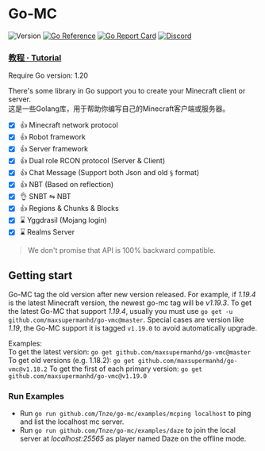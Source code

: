 # Go-MC

![Version](https://img.shields.io/badge/Minecraft-1.20.2-blue.svg)
[![Go Reference](https://pkg.go.dev/badge/github.com/maxsupermanhd/go-vmc.svg)](https://pkg.go.dev/github.com/maxsupermanhd/go-vmc)
[![Go Report Card](https://goreportcard.com/badge/github.com/maxsupermanhd/go-vmc)](https://goreportcard.com/report/github.com/maxsupermanhd/go-vmc)
[![Discord](https://img.shields.io/discord/915805561138860063?label=Discord)](https://discord.gg/A4qh8BT8Ue)

### [教程 · Tutorial](https://go-mc.github.io/tutorial/)

Require Go version: 1.20

There's some library in Go support you to create your Minecraft client or server.  
这是一些Golang库，用于帮助你编写自己的Minecraft客户端或服务器。

- [x] 👍 Minecraft network protocol
- [x] 👍 Robot framework
- [x] 👍 Server framework
- [x] 👍 Dual role RCON protocol (Server & Client)
- [x] 👍 Chat Message (Support both Json and old `§` format)
- [x] 👍 NBT (Based on reflection)
- [x] 👌 SNBT ⇋ NBT
- [x] 👍 Regions & Chunks & Blocks
- [x] ⌛ Yggdrasil (Mojang login)
- [x] ⌛ Realms Server

> We don't promise that API is 100% backward compatible.

## Getting start

Go-MC tag the old version after new version released. For example,
if *1.19.4* is the latest Minecraft version, the newest go-mc tag will be *v1.19.3*.
To get the latest Go-MC that support *1.19.4*, usually you must use `go get -u github.com/maxsupermanhd/go-vmc@master`.
Special cases are version like *1.19*, the Go-MC support it is tagged `v1.19.0` to avoid automatically upgrade. 

Examples:  
To get the latest version: `go get github.com/maxsupermanhd/go-vmc@master`  
To get old versions (e.g. 1.18.2): `go get github.com/maxsupermanhd/go-vmc@v1.18.2`
To get the first of each primary version: `go get github.com/maxsupermanhd/go-vmc@v1.19.0`

### Run Examples

- Run `go run github.com/Tnze/go-mc/examples/mcping localhost` to ping and list the localhost mc server.
- Run `go run github.com/Tnze/go-mc/examples/daze` to join the local server at *localhost:25565* as player named Daze on the offline mode.
